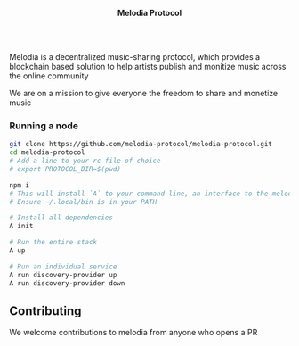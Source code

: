 <p align="center">
  <p align="center">
    <b>Melodia Protocol</b>
  </p>
</p>

<br/>
<br/>

Melodia is a decentralized music-sharing protocol, which provides a blockchain based solution to help artists publish and monitize music across the online community

We are on a mission to give everyone the freedom to share and monetize music

### Running a node

```bash
git clone https://github.com/melodia-protocol/melodia-protocol.git
cd melodia-protocol
# Add a line to your rc file of choice
# export PROTOCOL_DIR=$(pwd)

npm i
# This will install `A` to your command-line, an interface to the melodia service-commands.
# Ensure ~/.local/bin is in your PATH

# Install all dependencies
A init

# Run the entire stack
A up

# Run an individual service
A run discovery-provider up
A run discovery-provider down
```

## Contributing

We welcome contributions to melodia from anyone who opens a PR
